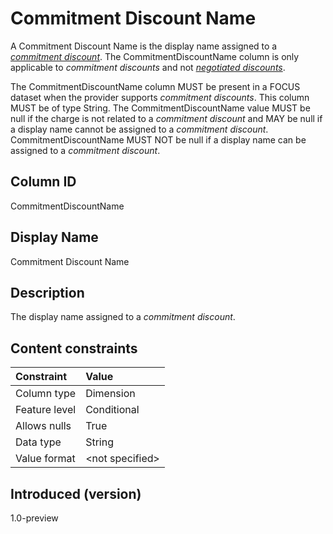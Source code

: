 # Commitment Discount Name

A Commitment Discount Name is the display name assigned to a [*commitment discount*](#glossary:commitment-discount). The CommitmentDiscountName column is only applicable to *commitment discounts* and not [*negotiated discounts*](#glossary:negotiated-discount).

The CommitmentDiscountName column MUST be present in a FOCUS dataset when the provider supports *commitment discounts*. This column MUST be of type String. The CommitmentDiscountName value MUST be null if the charge is not related to a *commitment discount* and MAY be null if a display name cannot be assigned to a *commitment discount*. CommitmentDiscountName MUST NOT be null if a display name can be assigned to a *commitment discount*.

## Column ID

CommitmentDiscountName

## Display Name

Commitment Discount Name

## Description

The display name assigned to a *commitment discount*.

## Content constraints

| Constraint      | Value            |
|:----------------|:-----------------|
| Column type     | Dimension        |
| Feature level   | Conditional      |
| Allows nulls    | True             |
| Data type       | String           |
| Value format    | \<not specified> |

## Introduced (version)

1.0-preview
